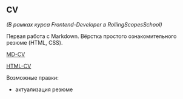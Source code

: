 ## CV

*(В рамках курса Frontend-Developer в RollingScopesSchool)*

Первая работа с Markdown. Вёрстка простого ознакомительного резюме (HTML, CSS).


[MD-CV](https://kotcher1.github.io/rsschool-cv/cv)

[HTML-CV](https://kotcher1.github.io/rsschool-cv/)

Возможные правки:
- актуализация резюме
